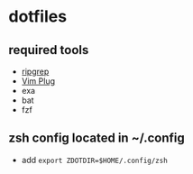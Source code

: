 # dotfiles


## required tools
* [ripgrep](https://github.com/BurntSushi/ripgrep)
* [Vim Plug](https://github.com/junegunn/vim-plug)
* exa
* bat
* fzf

## zsh config located in ~/.config
* add `export ZDOTDIR=$HOME/.config/zsh`


